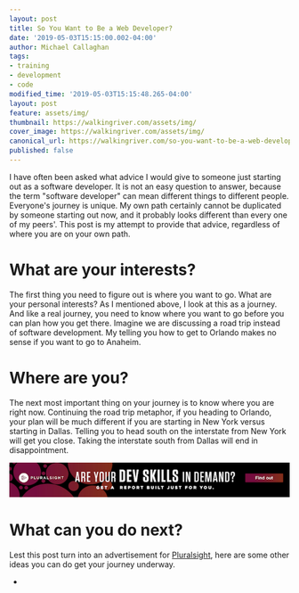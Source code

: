 ```yaml
---
layout: post
title: So You Want to Be a Web Developer?
date: '2019-05-03T15:15:00.002-04:00'
author: Michael Callaghan
tags: 
- training 
- development
- code
modified_time: '2019-05-03T15:15:48.265-04:00'
layout: post
feature: assets/img/
thumbnail: https://walkingriver.com/assets/img/
cover_image: https://walkingriver.com/assets/img/
canonical_url: https://walkingriver.com/so-you-want-to-be-a-web-developer/
published: false
---
```


I have often been asked what advice I would give to someone just starting out as a software developer. It is not an easy question to answer, because the term "software developer" can mean different things to different people. Everyone's journey is unique. My own path certainly cannot be duplicated by someone starting out now, and it probably looks different than every one of my peers'. This post is my attempt to provide that advice, regardless of where you are on your own path.

<!--more -->

# What are your interests?

The first thing you need to figure out is where you want to go. What are your personal interests? As I mentioned above, I look at this as a journey. And like a real journey, you need to know where you want to go before you can plan how you get there. Imagine we are discussing a road trip instead of software development. My telling you how to get to Orlando makes no sense if you want to go to Anaheim. 



# Where are you?

The next most important thing on your journey is to know where you are right now. Continuing the road trip metaphor, if you heading to Orlando, your plan will be much different if you are starting in New York versus starting in Dallas. Telling you to head south on the interstate from New York will get you close. Taking the interstate south from Dallas will end in disappointment. 

<a href="//pluralsight.pxf.io/c/1252739/480967/7490">
<img src="assets/img/ps-skills.png" alt="PluralSight Skills" />
</a>

# What can you do next?

Lest this post turn into an advertisement for [Pluralsight][ps-affiliate-link], here are some other ideas you can do get your journey underway. 

- 

<!-- Links -->
[angular-web-dev]: https://www.pluralsight.com/role-iq/angular-web-developer
[ps-affiliate-link]: //pluralsight.pxf.io/c/1252739/480967/7490
[ps-skills]: //walkingriver.com/assets/img/ps-skills.png
